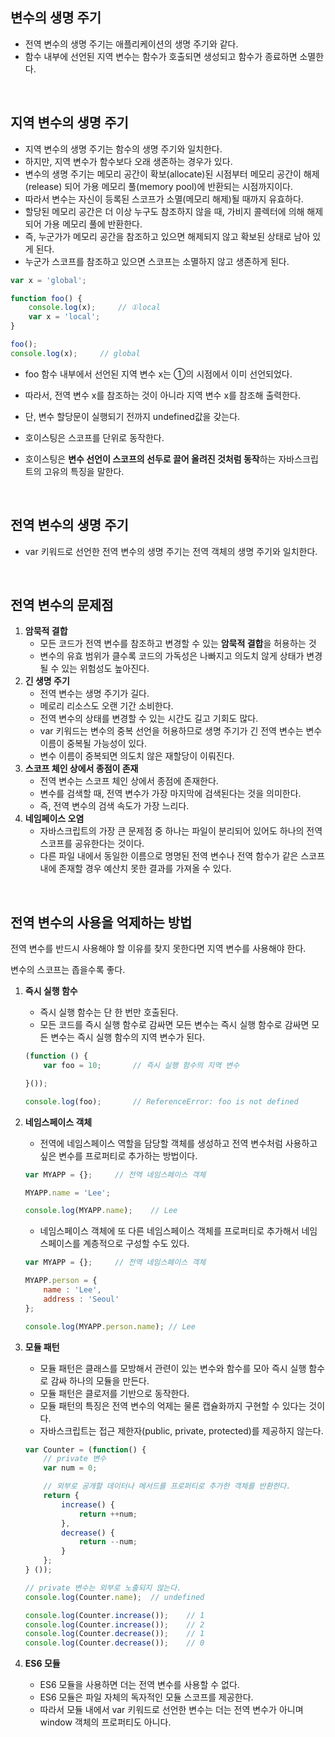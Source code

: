 ## 변수의 생명 주기

- 전역 변수의 생명 주기는 애플리케이션의 생명 주기와 같다.
- 함수 내부에 선언된 지역 변수는 함수가 호출되면 생성되고 함수가 종료하면 소멸한다.  

</br>

## 지역 변수의 생명 주기

- 지역 변수의 생명 주기는 함수의 생명 주기와 일치한다.
- 하지만, 지역 변수가 함수보다 오래 생존하는 경우가 있다.
- 변수의 생명 주기는 메모리 공간이 확보(allocate)된 시점부터 메모리 공간이 해제(release) 되어 가용 메모리 풀(memory pool)에 반환되는 시점까지이다.
- 따라서 변수는 자신이 등록된 스코프가 소멸(메모리 해제)될 때까지 유효하다.
- 할당된 메모리 공간은 더 이상 누구도 참조하지 않을 때, 가비지 콜렉터에 의해 해제되어 가용 메모리 풀에 반환한다.
- 즉, 누군가가 메모리 공간을 참조하고 있으면 해제되지 않고 확보된 상태로 남아 있게 된다.
- 누군가 스코프를 참조하고 있으면 스코프는 소멸하지 않고 생존하게 된다.

```jsx
var x = 'global';

function foo() {
    console.log(x);     // ①local
    var x = 'local';
}

foo();
console.log(x);     // global
```

- foo 함수 내부에서 선언된 지역 변수 x는 ①의 시점에서 이미 선언되었다.
- 따라서, 전역 변수 x를 참조하는 것이 아니라 지역 변수 x를 참조해 출력한다.
- 단, 변수 할당문이 실행되기 전까지 undefined값을 갖는다.

- 호이스팅은 스코프를 단위로 동작한다.
- 호이스팅은 **변수 선언이 스코프의 선두로 끌어 올려진 것처럼 동작**하는 자바스크립트의 고유의 특징을 말한다.  

</br>

## 전역 변수의 생명 주기

- var 키워드로 선언한 전역 변수의 생명 주기는 전역 객체의 생명 주기와 일치한다.  

</br>

## 전역 변수의 문제점

1. **암묵적 결합**
    - 모든 코드가 전역 변수를 참조하고 변경할 수 있는 **암묵적 결합**을 허용하는 것
    - 변수의 유효 범위가 클수록 코드의 가독성은 나빠지고 의도치 않게 상태가 변경될 수 있는 위험성도 높아진다.
2. **긴 생명 주기**
    - 전역 변수는 생명 주기가 길다.
    - 메로리 리소스도 오랜 기간 소비한다.
    - 전역 변수의 상태를 변경할 수 있는 시간도 길고 기회도 많다.
    - var 키워드는 변수의 중복 선언을 허용하므로 생명 주기가 긴 전역 변수는 변수 이름이 중복될 가능성이 있다.
    - 변수 이름이 중복되면 의도치 않은 재할당이 이뤄진다.
3. **스코프 체인 상에서 종점이 존재**
    - 전역 변수는 스코프 체인 상에서 종점에 존재한다.
    - 변수를 검색할 때, 전역 변수가 가장 마지막에 검색된다는 것을 의미한다.
    - 즉, 전역 변수의 검색 속도가 가장 느리다.
4. **네임페이스 오염**
    - 자바스크립트의 가장 큰 문제점 중 하나는 파일이 분리되어 있어도 하나의 전역 스코프를 공유한다는 것이다.
    - 다른 파일 내에서 동일한 이름으로 명명된 전역 변수나 전역 함수가 같은 스코프 내에 존재할 경우 예산치 못한 결과를 가져올 수 있다.  

</br>

    
## 전역 변수의 사용을 억제하는 방법

전역 변수를 반드시 사용해야 할 이유를 찾지 못한다면 지역 변수를 사용해야 한다.

변수의 스코프는 좁을수록 좋다.

1. **즉시 실행 함수**
    - 즉시 실행 함수는 단 한 번만 호출된다.
    - 모든 코드를 즉시 실행 함수로 감싸면 모든 변수는 즉시 실행 함수로 감싸면 모든 변수는 즉시 실행 함수의 지역 변수가 된다.

    ```jsx
    (function () {
        var foo = 10;       // 즉시 실행 함수의 지역 변수

    }());

    console.log(foo);       // ReferenceError: foo is not defined
    ```

2. **네임스페이스 객체**
    - 전역에 네임스페이스 역할을 담당할 객체를 생성하고 전역 변수처럼 사용하고 싶은 변수를 프로퍼티로 추가하는 방법이다.

    ```jsx
    var MYAPP = {};     // 전역 네임스페이스 객체

    MYAPP.name = 'Lee';

    console.log(MYAPP.name);    // Lee
    ```

    - 네임스페이스 객체에 또 다른 네임스페이스 객체를 프로퍼티로 추가해서 네임스페이스를 계층적으로 구성할 수도 있다.

    ```jsx
    var MYAPP = {};     // 전역 네임스페이스 객체

    MYAPP.person = {
        name : 'Lee',
        address : 'Seoul'
    };

    console.log(MYAPP.person.name); // Lee
    ```

3. **모듈 패턴**
    - 모듈 패턴은 클래스를 모방해서 관련이 있는 변수와 함수를 모아 즉시 실행 함수로 감싸 하나의 모듈을 만든다.
    - 모듈 패턴은 클로저를 기반으로 동작한다.
    - 모듈 패턴의 특징은 전역 변수의 억제는 물론 캡슐화까지 구현할 수 있다는 것이다.
    - 자바스크립트는 접근 제한자(public, private, protected)를 제공하지 않는다.

    ```jsx
    var Counter = (function() {
        // private 변수
        var num = 0;

        // 외부로 공개할 데이터나 메서드를 프로퍼티로 추가한 객체를 반환한다.
        return {
            increase() {
                return ++num;
            },
            decrease() {
                return --num;
            }
        };
    } ());

    // private 변수는 외부로 노출되지 않는다.
    console.log(Counter.name);  // undefined

    console.log(Counter.increase());    // 1
    console.log(Counter.increase());    // 2
    console.log(Counter.decrease());    // 1
    console.log(Counter.decrease());    // 0
    ```

4. **ES6 모듈**
    - ES6 모듈을 사용하면 더는 전역 변수를 사용할 수 없다.
    - ES6 모듈은 파일 자체의 독자적인 모듈 스코프를 제공한다.
    - 따라서 모듈 내에서 var 키워드로 선언한 변수는 더는 전역 변수가 아니며 window 객체의 프로퍼티도 아니다.

